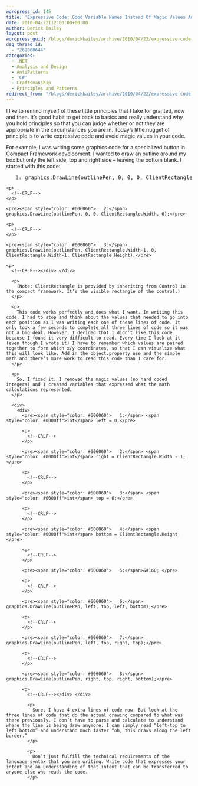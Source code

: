 ```yaml
---
wordpress_id: 145
title: 'Expressive Code: Good Variable Names Instead Of Magic Values And Calculations'
date: 2010-04-22T12:00:00+00:00
author: Derick Bailey
layout: post
wordpress_guid: /blogs/derickbailey/archive/2010/04/22/expressive-code-good-variable-names-instead-of-magic-values-and-calculations.aspx
dsq_thread_id:
  - "262068644"
categories:
  - .NET
  - Analysis and Design
  - AntiPatterns
  - 'C#'
  - Craftsmanship
  - Principles and Patterns
redirect_from: "/blogs/derickbailey/archive/2010/04/22/expressive-code-good-variable-names-instead-of-magic-values-and-calculations.aspx/"
---
```

I like to remind myself of these little principles that I take for granted, now and then. It’s good habit to get back to basics and really understand why you hold principles so that you can judge whether or not they are appropriate in the circumstances you are in. Today’s little nugget of principle is to write expressive code and avoid magic values in your code. 

For example, I was writing some graphics code for a specialized button in Compact Framework development. I wanted to draw an outline around my box but only the left side, top and right side – leaving the bottom blank. I started with this code:

<div>
  <div>
    <pre><span style="color: #606060">   1:</span> graphics.DrawLine(outlinePen, 0, 0, 0, ClientRectangle.Height);</pre>
    
    <p>
      <!--CRLF-->
    </p>
    
    <pre><span style="color: #606060">   2:</span> graphics.DrawLine(outlinePen, 0, 0, ClientRectangle.Width, 0);</pre>
    
    <p>
      <!--CRLF-->
    </p>
    
    <pre><span style="color: #606060">   3:</span> graphics.DrawLine(outlinePen, ClientRectangle.Width-1, 0, ClientRectangle.Width-1, ClientRectangle.Height);</pre>
    
    <p>
      <!--CRLF--></div> </div> 
      
      <p>
        (Note: ClientRectangle is provided by inheriting from Control in the compact framework. It’s the visible rectangle of the control.)
      </p>
      
      <p>
        This code works perfectly and does what I want. In writing this code, I had to stop and think about the values that needed to go into each position as I was writing each one of these lines of code. It only took a few seconds to complete all three lines of code so it was not a big deal. However, I decided that I didn’t like this code because I found it very difficult to read. Every time I look at it (even though I wrote it) I have to remember which values are paired together to form which x/y coordinates, so that I can visualize what this will look like. Add in the object.property use and the simple math and there’s more work to read this code than I care for.
      </p>
      
      <p>
        So, I fixed it. I removed the magic values (no hard coded integers) and I created variables that expressed what the math calculations represented.
      </p>
      
      <div>
        <div>
          <pre><span style="color: #606060">   1:</span> <span style="color: #0000ff">int</span> left = 0;</pre>
          
          <p>
            <!--CRLF-->
          </p>
          
          <pre><span style="color: #606060">   2:</span> <span style="color: #0000ff">int</span> right = ClientRectangle.Width - 1;</pre>
          
          <p>
            <!--CRLF-->
          </p>
          
          <pre><span style="color: #606060">   3:</span> <span style="color: #0000ff">int</span> top = 0;</pre>
          
          <p>
            <!--CRLF-->
          </p>
          
          <pre><span style="color: #606060">   4:</span> <span style="color: #0000ff">int</span> bottom = ClientRectangle.Height;</pre>
          
          <p>
            <!--CRLF-->
          </p>
          
          <pre><span style="color: #606060">   5:</span>&#160; </pre>
          
          <p>
            <!--CRLF-->
          </p>
          
          <pre><span style="color: #606060">   6:</span> graphics.DrawLine(outlinePen, left, top, left, bottom);</pre>
          
          <p>
            <!--CRLF-->
          </p>
          
          <pre><span style="color: #606060">   7:</span> graphics.DrawLine(outlinePen, left, top, right, top);</pre>
          
          <p>
            <!--CRLF-->
          </p>
          
          <pre><span style="color: #606060">   8:</span> graphics.DrawLine(outlinePen, right, top, right, bottom);</pre>
          
          <p>
            <!--CRLF--></div> </div> 
            
            <p>
              Sure, I have 4 extra lines of code now. But look at the three lines of code that do the actual drawing compared to what was there previously. I don’t have to parse and calculate to understand where the line is being draw anymore. I can simply read “left-top to left bottom” and understand much faster “oh, this draws along the left border.”
            </p>
            
            <p>
              Don’t just fulfill the technical requirements of the language syntax that you are writing. Write code that expresses your intent and an understanding of that intent that can be transferred to anyone else who reads the code.
            </p>